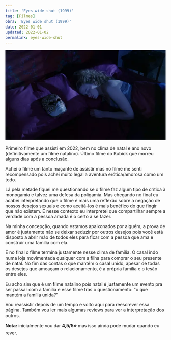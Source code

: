 ```yaml
---
title: 'Eyes wide shut (1999)'
tag: [Filmes]
obra: 'Eyes wide shut (1999)'
date: 2022-01-01
updated: 2022-01-02
permalink: eyes-wide-shut
---
```


![Deitada ao lado da máscara](assets/img/eyes-wide-shut.webp)

Primeiro filme que assisti em 2022, bem no clima de natal e ano novo (definitivamente um filme natalino). Último filme do Kubick que morreu alguns dias após a conclusão.

Achei o filme um tanto maçante de assistir mas no filme me senti recompensado pois achei muito legal a aventura erótica/amorosa como um todo.

Lá pela metade fiquei me questionando se o filme faz algum tipo de crítica à monogamia e talvez uma defesa da poligamia. Mas chegando no final eu acabei interpretando que o filme é mais uma reflexão sobre a negação de nossos desejos sexuais e como aceitá-los é mais benéfico do que fingir que não existem. E nesse contexto eu interpretei que compartilhar sempre a verdade com a pessoa amada é o certo a se fazer.

Na minha concepção, quando estamos apaixonados por alguém, a prova de amor é justamente não se deixar seduzir por outros desejos pois você está disposto a abrir mão de todos eles para ficar com a pessoa que ama e construir uma família com ela.

E no final o filme termina justamente nesse clima de família. O casal indo numa loja movimentada qualquer com a filha para comprar o seu presente de natal. No fim das contas o que mantém o casal unido, apesar de todas os desejos que ameaçam o relacionamento, é a própria família e o tesão entre eles.

Eu acho sim que é um filme natalino pois natal é justamente um evento pra ser passar com a família e esse filme tras o questionamento: "o que mantém a família unida?"

Vou reassistir depois de um tempo e volto aqui para reescrever essa página. Também vou ler mais algumas reviews para ver a interpretação dos outros.

**Nota:** inicialmente vou dar **4,5/5⭐** mas isso ainda pode mudar quando eu rever.
